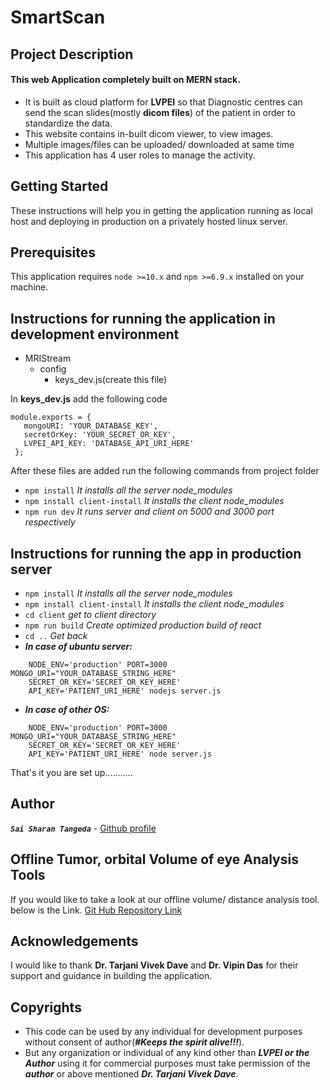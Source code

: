 # SmartScan
## Project Description
#### This web Application completely built on MERN stack.
  - It is built as cloud platform for **LVPEI** so that Diagnostic centres can send the scan slides(mostly **dicom 
  files**) of the patient in order to standardize the data.
  - This website contains in-built dicom viewer, to view images.
  - Multiple images/files can be uploaded/ downloaded at same time
  - This application has 4 user roles to manage the activity.
## Getting Started
These instructions will help you in getting the application running as local host and deploying in production on a 
privately hosted linux server.

## Prerequisites
This application requires `node >=10.x` and `npm >=6.9.x` installed on your machine.

## Instructions for running the application in development environment
- MRIStream
  - config
    - keys_dev.js(create this file)
    
In **keys_dev.js** add the following code
    
```$xslt
module.exports = {
   mongoURI: 'YOUR_DATABASE_KEY',
   secretOrKey: 'YOUR_SECRET_OR_KEY',
   LVPEI_API_KEY: 'DATABASE_API_URI_HERE'
 };
```

After these files are added run the following commands from project folder
- `npm install` _It installs all the server node_modules_
- `npm install client-install` _It installs the client node_modules_
- `npm run dev` _It runs server and client on 5000 and 3000 port respectively_

## Instructions for running the app in production server

- `npm install` _It installs all the server node_modules_
- `npm install client-install` _It installs the client node_modules_
- `cd client` _get to client directory_
- `npm run build` _Create optimized production build of react_
- `cd ..` _Get back_
- **_In case of ubuntu server:_**
```
    NODE_ENV='production' PORT=3000 MONGO_URI="YOUR_DATABASE_STRING_HERE" 
    SECRET_OR_KEY='SECRET_OR_KEY_HERE' 
    API_KEY='PATIENT_URI_HERE' nodejs server.js
``` 
- **_In case of other OS:_**
```
    NODE_ENV='production' PORT=3000 MONGO_URI="YOUR_DATABASE_STRING_HERE" 
    SECRET_OR_KEY='SECRET_OR_KEY_HERE' 
    API_KEY='PATIENT_URI_HERE' node server.js
```

That's it you are set up...........
## Author
**_`Sai Sharan Tangeda`_** - [Github profile](https://github.com/SHARANTANGEDA?tab=repositories)
## Offline Tumor, orbital Volume of eye Analysis Tools
If you would like to take a look at our offline volume/ distance analysis tool. below is the Link.
[Git Hub Repository Link](https://github.com/PandaBoi/Tkinter_GUI)
## Acknowledgements
I would like to thank **Dr. Tarjani Vivek Dave** and **Dr. Vipin Das** for their support and guidance in building 
the application.
## Copyrights
- This code can be used by any individual for development purposes without consent of author(_**#Keeps the spirit 
alive!!!**_). 
- But any organization or individual of any kind other than _**LVPEI or the Author**_ using it for commercial purposes 
must take permission of the _**author**_ or above mentioned _**Dr. Tarjani Vivek Dave**_.
